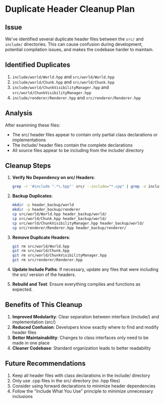 # Duplicate Header Cleanup Plan

## Issue
We've identified several duplicate header files between the `src/` and `include/` directories. This can cause confusion during development, potential compilation issues, and makes the codebase harder to maintain.

## Identified Duplicates
1. `include/world/World.hpp` and `src/world/World.hpp`
2. `include/world/Chunk.hpp` and `src/world/Chunk.hpp`
3. `include/world/ChunkVisibilityManager.hpp` and `src/world/ChunkVisibilityManager.hpp`
4. `include/renderer/Renderer.hpp` and `src/renderer/Renderer.hpp`

## Analysis
After examining these files:
- The src/ header files appear to contain only partial class declarations or implementations
- The include/ header files contain the complete declarations
- All source files appear to be including from the include/ directory

## Cleanup Steps
1. **Verify No Dependency on src/ Headers**:
   ```bash
   grep -r '#include ".*\.hpp"' src/ --include="*.cpp" | grep -v include/
   ```

2. **Backup Duplicates**:
   ```bash
   mkdir -p header_backup/world
   mkdir -p header_backup/renderer
   cp src/world/World.hpp header_backup/world/
   cp src/world/Chunk.hpp header_backup/world/
   cp src/world/ChunkVisibilityManager.hpp header_backup/world/
   cp src/renderer/Renderer.hpp header_backup/renderer/
   ```

3. **Remove Duplicate Headers**:
   ```bash
   git rm src/world/World.hpp
   git rm src/world/Chunk.hpp
   git rm src/world/ChunkVisibilityManager.hpp 
   git rm src/renderer/Renderer.hpp
   ```

4. **Update Include Paths**:
   If necessary, update any files that were including the src/ version of the headers.

5. **Rebuild and Test**:
   Ensure everything compiles and functions as expected.

## Benefits of This Cleanup
1. **Improved Modularity**: Clear separation between interface (include/) and implementation (src/)
2. **Reduced Confusion**: Developers know exactly where to find and modify header files
3. **Better Maintainability**: Changes to class interfaces only need to be made in one place
4. **Cleaner Codebase**: Standard organization leads to better readability

## Future Recommendations
1. Keep all header files with class declarations in the include/ directory
2. Only use .cpp files in the src/ directory (no .hpp files)
3. Consider using forward declarations to minimize header dependencies
4. Follow the "Include What You Use" principle to minimize unnecessary inclusions 